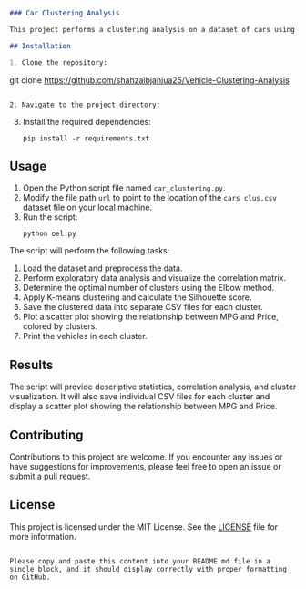 

```markdown
### Car Clustering Analysis

This project performs a clustering analysis on a dataset of cars using the K-means clustering algorithm. The main objectives of the project are to preprocess the dataset, explore relationships between variables, apply clustering, and analyze the resulting clusters.

## Installation

1. Clone the repository:
   ```
   git clone https://github.com/shahzaibjanjua25/Vehicle-Clustering-Analysis
   ```

2. Navigate to the project directory:
   ```
   

3. Install the required dependencies:
   ```
   pip install -r requirements.txt
   ```

## Usage

1. Open the Python script file named `car_clustering.py`.
2. Modify the file path `url` to point to the location of the `cars_clus.csv` dataset file on your local machine.
3. Run the script:
   ```
   python oel.py
   ```

The script will perform the following tasks:

1. Load the dataset and preprocess the data.
2. Perform exploratory data analysis and visualize the correlation matrix.
3. Determine the optimal number of clusters using the Elbow method.
4. Apply K-means clustering and calculate the Silhouette score.
5. Save the clustered data into separate CSV files for each cluster.
6. Plot a scatter plot showing the relationship between MPG and Price, colored by clusters.
7. Print the vehicles in each cluster.

## Results

The script will provide descriptive statistics, correlation analysis, and cluster visualization. It will also save individual CSV files for each cluster and display a scatter plot showing the relationship between MPG and Price.

## Contributing

Contributions to this project are welcome. If you encounter any issues or have suggestions for improvements, please feel free to open an issue or submit a pull request.

## License

This project is licensed under the MIT License. See the [LICENSE](LICENSE) file for more information.
```

Please copy and paste this content into your README.md file in a single block, and it should display correctly with proper formatting on GitHub.
